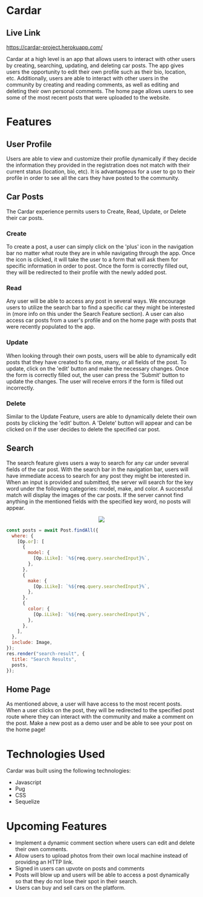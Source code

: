 # Cardar

## Live Link
https://cardar-project.herokuapp.com/

Cardar at a high level is an app that allows users to interact with other users by creating, searching, updating, and deleting car posts. The app gives users the opportunity to edit their own profile such as their bio, location, etc. Additionally, users are able to interact with other users in the community by creating and reading comments, as well as editing and deleting their own personal comments. The home page allows users to see some of the most recent posts that were uploaded to the website.

# Features

## User Profile

Users are able to view and customize their profile dynamically if they decide the information they provided in the registration does not match with their current status (location, bio, etc). It is advantageous for a user to go to their profile in order to see all the cars they have posted to the community.

## Car Posts

The Cardar experience permits users to Create, Read, Update, or Delete their car posts.

### Create

To create a post, a user can simply click on the 'plus' icon in the navigation bar no matter what route they are in while navigating through the app. Once the icon is clicked, it will take the user to a form that will ask them for specific information in order to post. Once the form is correctly filled out, they will be redirected to their profile with the newly added post.

### Read

Any user will be able to access any post in several ways. We encourage users to utilize the search bar to find a specific car they might be interested in (more info on this under the Search Feature section). A user can also access car posts from a user's profile and on the home page with posts that were recently populated to the app.

### Update

When looking through their own posts, users will be able to dynamically edit posts that they have created to fix one, many, or all fields of the post. To update, click on the 'edit' button and make the necessary changes. Once the form is correctly filled out, the user can press the 'Submit' button to update the changes. The user will receive errors if the form is filled out incorrectly.

### Delete

Similar to the Update Feature, users are able to dynamically delete their own posts by clicking the 'edit' button. A 'Delete' button will appear and can be clicked on if the user decides to delete the specified car post.

## Search

The search feature gives users a way to search for any car under several fields of the car post. With the search bar in the navigation bar, users will have immediate access to search for any post they might be interested in. When an input is provided and submitted, the server will search for the key word under the following categories: model, make, and color. A successful match will display the images of the car posts. If the server cannot find anything in the mentioned fields with the specified key word, no posts will appear.

<p align="center">
  <img src="https://media.giphy.com/media/jyjVgyWFAzNkjwNkfU/giphy.gif"></img>
</p>

```js
const posts = await Post.findAll({
  where: {
    [Op.or]: [
      {
        model: {
          [Op.iLike]: `%${req.query.searchedInput}%`,
        },
      },
      {
        make: {
          [Op.iLike]: `%${req.query.searchedInput}%`,
        },
      },
      {
        color: {
          [Op.iLike]: `%${req.query.searchedInput}%`,
        },
      },
    ],
  },
  include: Image,
});
res.render("search-result", {
  title: "Search Results",
  posts,
});
```

## Home Page

As mentioned above, a user will have access to the most recent posts. When a user clicks on the post, they will be redirected to the specified post route where they can interact with the community and make a comment on the post. Make a new post as a demo user and be able to see your post on the home page!

# Technologies Used

Cardar was built using the following technologies:

- Javascript
- Pug
- CSS
- Sequelize

# Upcoming Features

- Implement a dynamic comment section where users can edit and delete their own comments.
- Allow users to upload photos from their own local machine instead of providing an HTTP link.
- Signed in users can upvote on posts and comments
- Posts will blow up and users will be able to access a post dynamically so that they do not lose their spot in their search.
- Users can buy and sell cars on the platform.

